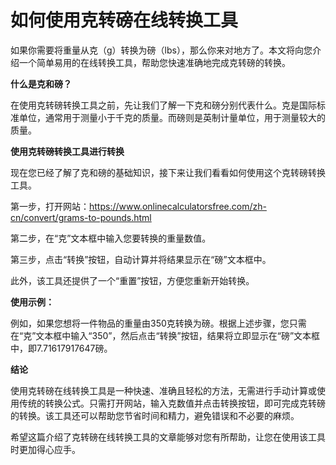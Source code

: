 如何使用克转磅在线转换工具
=============

如果你需要将重量从克（g）转换为磅（lbs），那么你来对地方了。本文将向您介绍一个简单易用的在线转换工具，帮助您快速准确地完成克转磅的转换。

**什么是克和磅？**

在使用克转磅转换工具之前，先让我们了解一下克和磅分别代表什么。克是国际标准单位，通常用于测量小于千克的质量。而磅则是英制计量单位，用于测量较大的质量。

**使用克转磅转换工具进行转换**

现在您已经了解了克和磅的基础知识，接下来让我们看看如何使用这个克转磅转换工具。

第一步，打开网站：<https://www.onlinecalculatorsfree.com/zh-cn/convert/grams-to-pounds.html>

第二步，在“克”文本框中输入您要转换的重量数值。

第三步，点击“转换”按钮，自动计算并将结果显示在“磅”文本框中。

此外，该工具还提供了一个“重置”按钮，方便您重新开始转换。

**使用示例：**

例如，如果您想将一件物品的重量由350克转换为磅。根据上述步骤，您只需在“克”文本框中输入“350”，然后点击“转换”按钮，结果将立即显示在“磅”文本框中，即7.71617917647磅。

**结论**

使用克转磅在线转换工具是一种快速、准确且轻松的方法，无需进行手动计算或使用传统的转换公式。只需打开网站，输入克数值并点击转换按钮，即可完成克转磅的转换。该工具还可以帮助您节省时间和精力，避免错误和不必要的麻烦。

希望这篇介绍了克转磅在线转换工具的文章能够对您有所帮助，让您在使用该工具时更加得心应手。